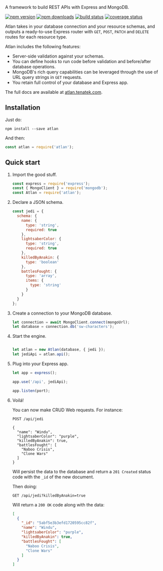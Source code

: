 A framework to build REST APIs with Express and MongoDB. 

[![npm version](https://img.shields.io/npm/v/atlan.svg)](https://www.npmjs.com/package/atlan)
[![npm downloads](https://img.shields.io/npm/dm/atlan.svg)](https://www.npmjs.com/package/atlan)
[![build status](https://travis-ci.org/tenatek/atlan.svg?branch=master)](https://travis-ci.org/tenatek/atlan)
[![coverage status](https://coveralls.io/repos/github/tenatek/atlan/badge.svg?branch=master&service=github)](https://coveralls.io/github/tenatek/atlan?branch=master)

Atlan takes in your database connection and your resource schemas, and outputs a ready-to-use Express router with `GET`, `POST`, `PATCH` and `DELETE` routes for each resource type.

Atlan includes the following features:

* Server-side validation against your schemas.
* You can define hooks to run code before validation and before/after database operations.
* MongoDB's rich query capabilities can be leveraged through the use of URL query strings in `GET` requests.
* You retain full control of your database and Express app.

The full docs are available at [atlan.tenatek.com](https://atlan.tenatek.com).

## Installation

Just do:

```shell
npm install --save atlan
```

And then:

```javascript
const atlan = require('atlan');
```

## Quick start

1. Import the good stuff.

   ```javascript
   const express = require('express');
   const { MongoClient } = require('mongodb');
   const Atlan = require('atlan');
   ```

2. Declare a JSON schema.

   ```javascript
   const jedi = {
     schema: {
       name: {
         type: 'string',
         required: true
       },
       lightsaberColor: {
         type: 'string',
         required: true
       },
       killedByAnakin: {
         type: 'boolean'
       },
       battlesFought: {
         type: 'array',
         items: {
           type: 'string'
         }
       }
     }
   };
   ```

3. Create a connection to your MongoDB database.

   ```javascript
   let connection = await MongoClient.connect(mongoUrl);
   let database = connection.db('sw-characters');
   ```

4. Start the engine.

   ```javascript

   let atlan = new Atlan(database, { jedi });
   let jediApi = atlan.api();
   ```

5. Plug into your Express app.

   ```javascript
   let app = express();

   app.use('/api', jediApi);

   app.listen(port);
   ```

6. Voilá!

   You can now make CRUD Web requests. For instance:

   ```http
   POST /api/jedi

   {
     "name": "Windu",
     "lightsaberColor": "purple",
     "killedByAnakin": true,
     "battlesFought": [
       "Naboo Crisis",
       "Clone Wars"
     ]
   }
   ```

   Will persist the data to the database and return a `201 Created` status code with the `_id` of the new document.

   Then doing:

   ```http
   GET /api/jedi?killedByAnakin=true
   ```

   Will return a `200 OK` code along with the data:

   ```json
   [
     {
       "_id": "5abf5e3b3efd1720595cc82f",
       "name": "Windu",
       "lightsaberColor": "purple",
       "killedByAnakin": true,
       "battlesFought": [
         "Naboo Crisis",
         "Clone Wars"
       ]
     }
   ]
   ```
